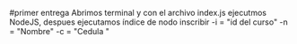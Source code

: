 #primer entrega 
Abrimos terminal y con el  archivo index.js  ejecutmos NodeJS, despues ejecutamos  índice de nodo inscribir -i = "id del curso" -n = "Nombre" -c = "Cedula "

